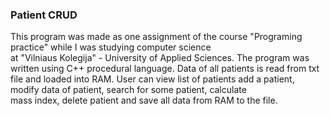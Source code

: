 
### Patient CRUD <br />

This program was made as one assignment of the course "Programing practice" while I was studying computer science <br />
at "Vilniaus Kolegija" - University of Applied Sciences.
The program was written using C++ procedural language.
Data of all patients is read from txt file and loaded into RAM.
User can view list of patients add a patient, modify data of patient, search for some patient, calculate <br />
mass index, delete patient and save all data from RAM to the file.

